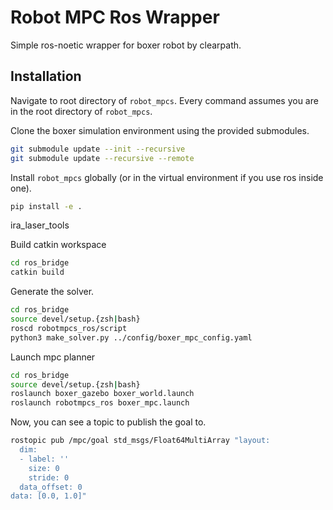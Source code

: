 # Robot MPC Ros Wrapper

Simple ros-noetic wrapper for boxer robot by clearpath.


## Installation

Navigate to root directory of `robot_mpcs`.
Every command assumes you are in the root directory of `robot_mpcs`.

Clone the boxer simulation environment using the provided submodules.

```bash
git submodule update --init --recursive
git submodule update --recursive --remote
```

Install `robot_mpcs` globally (or in the virtual environment if you use ros inside one).
```bash
pip install -e .
```
ira_laser_tools

Build catkin workspace
```bash
cd ros_bridge
catkin build
```

Generate the solver.
```bash
cd ros_bridge
source devel/setup.{zsh|bash}
roscd robotmpcs_ros/script
python3 make_solver.py ../config/boxer_mpc_config.yaml
```

Launch mpc planner
```bash
cd ros_bridge
source devel/setup.{zsh|bash}
roslaunch boxer_gazebo boxer_world.launch
roslaunch robotmpcs_ros boxer_mpc.launch
```

Now, you can see a topic to publish the goal to.

```bash
rostopic pub /mpc/goal std_msgs/Float64MultiArray "layout:
  dim:
  - label: ''
    size: 0
    stride: 0
  data_offset: 0
data: [0.0, 1.0]"
```



